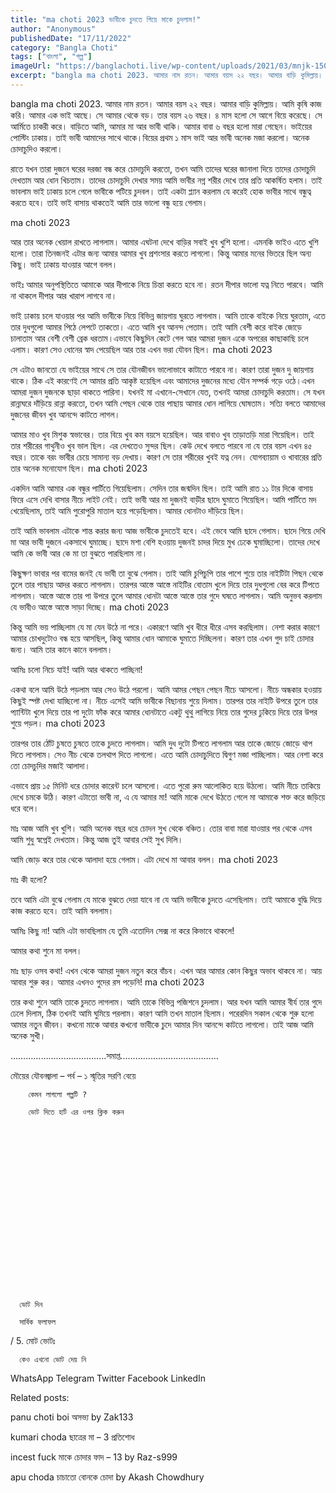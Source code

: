 ```yaml
---
title: "ma choti 2023 ভাবীকে চুদতে গিয়ে মাকে চুদলাম!"
author: "Anonymous"
publishedDate: "17/11/2022"
category: "Bangla Choti"
tags: ["বাংলা", "গল্প"]
imageUrl: "https://banglachoti.live/wp-content/uploads/2021/03/mnjk-150x150.jpg"
excerpt: "bangla ma choti 2023. আমার নাম রতন। আমার বয়স ২২ বছর। আমার বাড়ি কুমিল্লায়। আমি কৃষি কাজ করি। আমার এক ভাই আছে। সে আমার থেকে বড়। তার বয়স ২৬ বছর। ৪ মাস হলো সে আগে বিয়ে করেছে। সে আর্মিতে চাকরী করে। বাড়..."
---
```


bangla ma choti 2023. আমার নাম রতন। আমার বয়স ২২ বছর। আমার বাড়ি কুমিল্লায়। আমি কৃষি কাজ করি। আমার এক ভাই আছে। সে আমার থেকে বড়। তার বয়স ২৬ বছর। ৪ মাস হলো সে আগে বিয়ে করেছে। সে আর্মিতে চাকরী করে। বাড়িতে আমি, আমার মা আর ভাবী থাকি। আমার বাবা ৬ বছর হলো মারা গেছেন। ভাইয়ের পোস্টিং ঢাকায়। তাই ভাবী আমাদের সাথে থাকে।বিয়ের প্রথম ১ মাস ভাই আর ভাবী অনেক মজা করলো। অনেক চোদাচুদিও করলো।


রাতে যখন তারা দুজনে ঘরের দরজা বন্ধ করে চোদাচুদি করতো, তখন আমি তাদের ঘরের জানালা দিয়ে তাদের চোদাচুদি দেখতাম আর ধোন খিচতাম। তাদের চোদাচুদি দেখার সময় আমি ভাবীর নগ্ন শরীর দেখে তার প্রতি আকর্ষিত হলাম। তাই ভাবলাম ভাই ঢাকায় চলে গেলে ভাবীকে পটিয়ে চুদবল। তাই একটা প্ল্যান করলাম যে করেই হোক ভাবীর সাথে বন্ধুত্ব করতে হবে। তাই ভাই বাসায় থাকতেই আমি তার ভালো বন্ধু হয়ে গেলাম।


ma choti 2023


আর তার অনেক খেয়াল রাখতে লাগলাম। আমার এঘটনা দেখে বাড়ির সবাই খুব খুশি হলো। এমনকি ভাইও এতে খুশি হলো। তারা তিনজনই এটার জন্য আমার আমার খুব প্রশংসার করতে লাগলো। কিন্তু আমার মনের ভিতরে ছিল অন্য কিছু। ভাই ঢাকায় যাওয়ার আগে বলল।

ভাইঃ আমার অনুপস্থিতিতে আমাকে আর দীপাকে নিয়ে চিন্তা করতে হবে না। রতন দীপার ভালো যত্ন নিতে পারবে। আমি না থাকলে দীপার আর খারাপ লাগবে না।


ভাই ঢাকায় চলে যাওয়ার পর আমি ভাবীকে নিয়ে বিভিন্ন জায়গায় ঘুরতে লাগলাম। আমি তাকে বাইকে নিয়ে ঘুরতাম, এতে তার দুধগুলো আমার পিঠে লেপটে তাকতো। এতে আমি খুব আনন্দ পেতাম। তাই আমি বেশী করে বাইক জোড়ে চালাতাম আর বেশী বেশী ব্রেক ধরতাম।এভাবে কিছুদিন কেটে গেল আর আমরা দুজন একে অপরের কাছাকাছি চলে এলাম। কারণ সেও ধোনের স্বাদ পেয়েছিল আর তার এখন ভরা যৌবন ছিল। ma choti 2023


সে এটাও জানতো যে ভাইয়ের সাথে সে তার যৌনজীবন ভালোভাবে কাটাতে পারবে না। কারণ তারা দুজন দু জায়গায় থাকে। ঠিক এই কারণেই সে আমার প্রতি আকৃষ্ট হয়েছিল এবং আমাদের দুজনের মধ্যে যৌন সম্পর্ক গড়ে ওঠে।এখন আমরা দুজন দুজনকে ছাড়া থাকতে পারিনা। যখনই মা এখানে-সেখানে যেত, তখনই আমরা চোদাচুদি করতাম। সে যখন রান্নাঘরে দাঁড়িয়ে রান্না করতো, তখন আমি পেছন থেকে তার পাছায় আমার ধোন লাগিয়ে ঘোষতাম। সত্যি বলতে আমাদের দুজনের জীবন খুব আনন্দে কাটতে লাগল।












আমার মাও খুব মিশুক স্বভাবের। তার বিয়ে খুব কম বয়সে হয়েছিল। আর বাবাও খুব তাড়াতড়ি মারা গিয়েছিল। তাই তার শরীরের গাথুনীও খুব ভাল ছিল। এর দেখতেও সুন্দর ছিল। কেউ দেখে বলতে পারবে না যে তার বয়স এখন ৪৫ বছর। তাকে বরং ভাবীর চেয়ে সামান্য বড় দেখায়। কারণ সে তার শরীরের খুবই যত্ন নেন। যোগব্যায়াম ও খাবারের প্রতি তার অনেক মনোযোগ ছিল। ma choti 2023


একদিন আমি আমার এক বন্ধুর পার্টিতে গিয়েছিলাম। সেদিন তার জন্মদিন ছিল। তাই আমি রাত ১১ টার দিকে বাসায় ফিরে এসে দেখি বাসার নীচে লাইট নেই। তাই ভাবী আর মা দুজনই বাড়ীর ছাদে ঘুমাতে গিয়েছিল। আমি পার্টিতে মদ খেয়েছিলাম, তাই আমি পুরোপুরি মাতাল হয়ে পড়েছিলাম। আমার ধোনটাও দাঁড়িয়ে ছিল।


তাই আমি ভাবলাম এটাকে শান্ত করার জন্য আজ ভাবীকে চুদতেই হবে। এই ভেবে আমি ছাদে গেলাম। ছাদে গিয়ে দেখি মা আর ভাবী দুজনে একসাথে ঘুমাচ্ছে। ছাদে মশা বেশি হওয়ায় দুজনই চাদর দিয়ে মুখ ঢেকে ঘুমাচ্ছিলো। তাদের দেখে আমি কে ভাবী আর কে মা তা বুঝতে পারছিলাম না।


কিছুক্ষণ ভাবার পর বামের জনই যে ভাবী তা বুঝে গেলাম। তাই আমি চুপিচুপি তার পাশে শুয়ে তার নাইটিটা পিছন থেকে তুলে তার পাছায় আদর করতে লাগলাম। তারপর আস্তে আস্তে নাইটির বোতাম খুলে দিয়ে তার দুধগুলো বের করে টিপতে লাগলাম। আস্তে আস্তে তার পা উপরে তুলে আমার ধোনটা আস্তে আস্তে তার গুদে ঘষতে লাগলাম। আমি অনুভব করলাম যে ভাবীও আস্তে আস্তে সাড়া দিচ্ছে। ma choti 2023


কিন্তু আমি ভয় পাচ্ছিলাম যে মা যেন উঠে না পরে। একারণে আমি খুব ধীরে ধীরে এসব করছিলাম। নেশা করার কারণে আমার চোখদুটোও বন্ধ হয়ে আসছিল, কিন্তু আমার ধোন আমাকে ঘুমাতে দিচ্ছিলনা। কারণ তার এখন গুদ চাই চোদার জন্য। আমি তার কানে কানে বললাম।


আমিঃ চলো নিচে যাই! আমি আর থাকতে পাচ্ছিনা!


একথা বলে আমি উঠে পড়লাম আর সেও উঠে পরলো। আমি আমর পেছন পেছন নীচে আসলো। নীচে অন্ধকার হওয়ায় কিছুই স্পষ্ট দেখা যাচ্ছিলো না। নীচে এসেই আমি ভাবীকে বিছানায় শুয়ে দিলাম। তারপর তার নাইটি উপরে তুলে তার প্যান্টিটা খুলে দিয়ে তার পা দুটো ফাঁক করে আমার ধোনটাতে একটু থুথু লাগিয়ে নিয়ে তার গুদের ঢুকিয়ে দিয়ে তার উপর শুয়ে পড়ল। ma choti 2023


তারপর তার ঠোঁট চুষতে চুষতে তাকে চুদতে লাগলাম। আমি দুধ দুটো টিপতে লাগলাম আর তাকে জোড়ে জোড়ে থাপ দিতে লাগলাম। সেও নীচ থেকে তলথাপ দিতে লাগলো। এতে আমি চোদাচুদিতে দ্বিগুণ মজা পাচ্ছিলাম। আর নেশা করে তো চোদচুদির মজাই আলাদা।


এভাবে প্রায় ১৫ মিনিট ধরে চোদার কারেন্ট চলে আসলো। এতে পুরো রুম আলোকিত হয়ে উঠলো। আমি নীচে তাকিয়ে দেখে চমকে উঠি। কারণ এটাতো ভাবী না, এ যে আমার মা! আমি মাকে দেখে উঠতে গেলে মা আমাকে শক্ত করে জড়িয়ে ধরে বলে।


মাঃ আজ আমি খুব খুশি। আমি অনেক বছর ধরে চোদন সুখ থেকে বঞ্চিত। তোর বাবা মারা যাওয়ার পর থেকে এসব আমি শুধু স্বপ্নেই দেখতাম। কিন্তু আজ তুই আবার সেই সুখ দিলি।


আমি জোড় করে তার থেকে আলাদা হয়ে গেলাম। এটা দেখে মা আবার বলল। ma choti 2023


মাঃ কী হলো?


তবে আমি এটা বুঝে গেলাম যে মাকে বুঝতে দেয়া যাবে না যে আমি ভাবীকে চুদতে এসেছিলাম। তাই আমাকে বুদ্ধি দিয়ে কাজ করতে হবে। তাই আমি বললাম।


আমিঃ কিছু না! আমি এটা ভাবছিলাম যে তুমি এতোদিন সেক্স না করে কিভাবে থাকলে!


আমার কথা শুনে মা বলল।


মাঃ ছাড় ওসব কথা! এখন থেকে আমরা দুজন নতুন করে বাঁচব। এখন আর আমার কোন কিছুর অভাব থাকবে না। আয় আবার শুরু কর। আমার এখনও গুদের রস পড়েনি! ma choti 2023


তার কথা শুনে আমি তাকে চুদতে লাগলাম। আমি তাকে বিভিন্ন পজিশনে চুদলাম। আর যখন আমি আমার বীর্য তার গুদে ঢেলে দিলাম, ঠিক তখনই আমি ঘুমিয়ে পরলাম। কারণ আমি তখন মাতাল ছিলাম। পরেরদিন সকাল থেকে শুরু হলো আমার নতুন জীবন। কখনো মাকে আবার কখনো ভাবীকে চুদে আমার দিন আনন্দে কাটতে লাগলো। তাই আজ আমি অনেক সুখী।


………………………………..সমাপ্ত…………………………………


মৌয়ের যৌবনজ্বালা – পর্ব – ১ স্মৃতির সরণি বেয়ে


 
 
 
        কেমন লাগলো গল্পটি ?      
 
        ভোট দিতে হার্ট এর ওপর ক্লিক করুন      
 
 
 
 
 
 
 
 
 
 
 
 
 
 
 
 
 
 
 
 
 
      ভোট দিন    
 
      সার্বিক ফলাফল 
 / 5. মোট ভোটঃ 
 
 
      কেও এখনো ভোট দেয় নি    
 
 
 
 
WhatsApp
Telegram
Twitter
Facebook
LinkedIn




Related posts:






panu choti boi অসভ্য by Zak133




kumari choda ছাত্রের মা – 3 প্রতিশোধ




incest fuck মাকে চোদার ফাদ – 13 by Raz-s999




apu choda চাচাতো বোনকে চোদা by Akash Chowdhury
